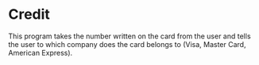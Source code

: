 # Credit

This program takes the number written on the card from the user and tells the user to which company does the card belongs to (Visa, Master Card, American Express).
